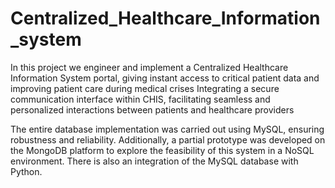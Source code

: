 # Centralized_Healthcare_Information_system
In this project we engineer and implement a Centralized Healthcare Information System portal, giving instant access to critical patient data and improving patient care during medical crises 
Integrating a secure communication interface within CHIS, facilitating seamless and personalized interactions between patients and healthcare providers

The entire database implementation was carried out using MySQL, ensuring robustness and reliability. Additionally, a partial prototype was developed on the MongoDB platform to explore the feasibility of this system in a NoSQL environment. There is also an integration of the MySQL database with Python.
